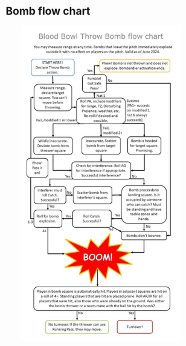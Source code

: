 # Bomb flow chart

<figure><img src="../.gitbook/assets/image (4).png" alt=""><figcaption></figcaption></figure>

